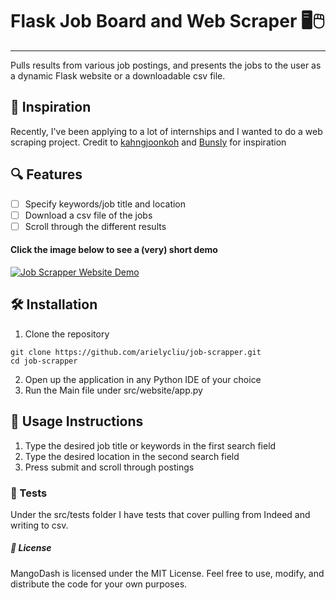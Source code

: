 # Flask Job Board and Web Scraper 🖥️🖱️
---

Pulls results from various job postings, and presents the jobs to the user as a dynamic Flask website or a downloadable csv file.

## 💼 Inspiration
Recently, I've been applying to a lot of internships and I wanted to do a web scraping project.
Credit to [kahngjoonkoh](https://github.com/kahngjoonkoh/python-job-scraper/tree/master) and [Bunsly](https://github.com/Bunsly/JobSpy/tree/main) for inspiration

## 🔍 Features
- [ ] Specify keywords/job title and location
- [ ] Download a csv file of the jobs
- [ ] Scroll through the different results

#### Click the image below to see a (very) short demo
[![Job Scrapper Website Demo](https://github.com/arielycliu/job-scrapper/blob/master/demo_img/JobScraperWebsiteHomepage.png)](https://clipchamp.com/watch/LjLu8QQ3zP5)

## 🛠️ Installation
1. Clone the repository
```
git clone https://github.com/arielycliu/job-scrapper.git
cd job-scrapper
```
2. Open up the application in any Python IDE of your choice
3. Run the Main file under src/website/app.py

## 🧰 Usage Instructions
1. Type the desired job title or keywords in the first search field
2. Type the desired location in the second search field
3. Press submit and scroll through postings

### 🧪 Tests
Under the src/tests folder I have tests that cover pulling from Indeed and writing to csv.

##### 📃 License
MangoDash is licensed under the MIT License. Feel free to use, modify, and distribute the code for your own purposes.

